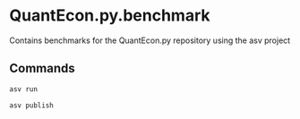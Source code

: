 # QuantEcon.py.benchmark

Contains benchmarks for the QuantEcon.py repository using the asv project

## Commands

```python
asv run
```

```python
asv publish
```